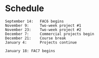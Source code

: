 # Schedule

    September 14:   FAC6 begins
    November 9:     Two-week project #1
    November 23:    Two-week project #2
    December 7:     Commercial projects begin
    December 21:    Course break
    January 4:      Projects continue

    January 18: FAC7 begins
